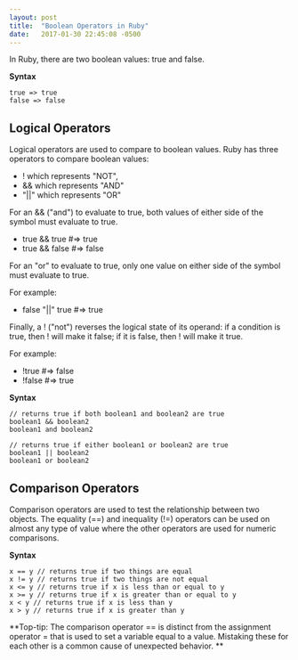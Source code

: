 ```yaml
---
layout: post
title:  "Boolean Operators in Ruby"
date:   2017-01-30 22:45:08 -0500
---
```



In Ruby, there are two boolean values: true and false.

**Syntax**

```
true => true
false => false
```

## Logical Operators

Logical operators are used to compare to boolean values. 
Ruby has three operators to compare boolean values:

* ! which represents "NOT",
* && which represents "AND"
* "||" which represents "OR"

For an && ("and") to evaluate to true, both values of either side of the symbol must evaluate to true. 

* true && true #=> true
* true && false #=> false

For an "or" to evaluate to true, only one value on either side of the symbol must evaluate to true. 

For example:

* false "||" true #=> true

Finally, a ! ("not") reverses the logical state of its operand: if a condition is true, then ! will make it false; if it is false, then ! will make it true. 

For example:

* !true #=> false
* !false #=> true


**Syntax**

```
// returns true if both boolean1 and boolean2 are true
boolean1 && boolean2
boolean1 and boolean2
```
```
// returns true if either boolean1 or boolean2 are true
boolean1 || boolean2
boolean1 or boolean2
```

## Comparison Operators

Comparison operators are used to test the relationship between two objects. The equality (==) and inequality (!=) operators can be used on almost any type of value where the other operators are used for numeric comparisons.

**Syntax**

```
x == y // returns true if two things are equal
x != y // returns true if two things are not equal
x <= y // returns true if x is less than or equal to y
x >= y // returns true if x is greater than or equal to y
x < y // returns true if x is less than y
x > y // returns true if x is greater than y
```

**Top-tip: The comparison operator == is distinct from the assignment operator = that is used to set a variable equal to a value. Mistaking these for each other is a common cause of unexpected behavior.
**
